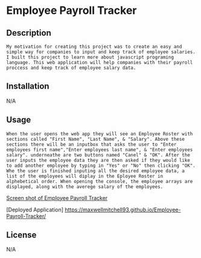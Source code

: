 # Employee Payroll Tracker

## Description 
    My motivation for creating this project was to create an easy and simple way for companies to input and keep track of employee salaries. I built this project to learn more about javascript programing language. This web application will help companies with their payroll proccess and keep track of employee salary data.

## Installation
N/A

## Usage
    When the user opens the web app they will see an Employee Roster with sections called "First Name", "Last Name", & "Salary". Above these sections there will be an inputbox that asks the user to "Enter employees first name","Enter employees last name", & "Enter employees salary". underneathe are two buttons named "Canel" & "OK". After the user inputs the employee data they are then asked if they would like to add another employee by typing in "Yes" or "No" then clicking "OK". Whe the user is finished inputing all the desired employee data, a list of the employees will diplay in the Eployee Roster in alphebetical order. When opening the console, the employee arrays are displayed, along with the averege salary of the employees. 
[Screen shot of Employee Payroll Tracker](./screencapture-maxwellmitchell93-github-io-Employee-Payroll-Tracker-2024-03-19-15_19_45.png)

[Deployed Application] https://maxwellmitchell93.github.io/Employee-Payroll-Tracker/
## License
N/A

